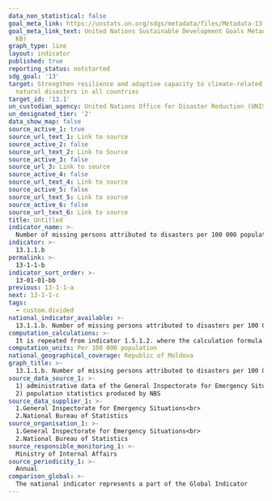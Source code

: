 ```yaml
---
data_non_statistical: false
goal_meta_link: https://unstats.un.org/sdgs/metadata/files/Metadata-13-01-01.pdf
goal_meta_link_text: United Nations Sustainable Development Goals Metadata (PDF 224
  KB)
graph_type: line
layout: indicator
published: true
reporting_status: notstarted
sdg_goal: '13'
target: Strengthen resilience and adaptive capacity to climate-related hazards and
  natural disasters in all countries
target_id: '13.1'
un_custodian_agency: United Nations Office for Disaster Reduction (UNISDR)
un_designated_tier: '2'
data_show_map: false
source_active_1: true
source_url_text_1: Link to source
source_active_2: false
source_url_text_2: Link to Source
source_active_3: false
source_url_3: Link to source
source_active_4: false
source_url_text_4: Link to source
source_active_5: false
source_url_text_5: Link to source
source_active_6: false
source_url_text_6: Link to source
title: Untitled
indicator_name: >-
  Number of missing persons attributed to disasters per 100 000 population
indicator: >-
  13.1.1.b
permalink: >-
  13-1-1-b
indicator_sort_order: >-
  13-01-01-bb
previous: 13-1-1-a
next: 13-1-1-c
tags:
  - custom.divided
national_indicator_available: >-
  13.1.1.b. Number of missing persons attributed to disasters per 100 000 population
computation_calculations: >-
  It is repeated from indicator 1.5.1.2. where the calculation formula and definition are presented
computation_units: Per 100 000 population
national_geographical_coverage: Republic of Moldova
graph_title: >-
  13.1.1.b. Number of missing persons attributed to disasters per 100 000 population
source_data_source_1: >-
  1) administrative data of the General Inspectorate for Emergency Situations <br> 
  2) population statistics produced by NBS
source_data_supplier_1: >-
  1.General Inspectorate for Emergency Situations<br> 
  2.National Bureau of Statistics
source_organisation_1: >-
  1.General Inspectorate for Emergency Situations<br> 
  2.National Bureau of Statistics
source_responsible_monitoring_1: >-
  Ministry of Internal Affairs
source_periodicity_1: >-
  Annual
comparison_global: >-
  The national indicator represents a part of the Global Indicator
---
```

